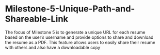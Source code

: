 # Milestone-5-Unique-Path-and-Shareable-Link
The focus of Milestone 5 is to generate a unique URL for each resume based on the user’s username and provide options to share and download the resume as a PDF. This feature allows users to easily share their resume with others and also have a downloadable copy
